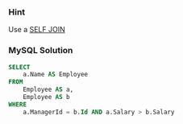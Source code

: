 ### Hint

Use a [SELF JOIN](https://www.w3schools.com/sql/sql_join_self.asp)

### MySQL Solution

```sql
SELECT
    a.Name AS Employee
FROM
    Employee AS a,
    Employee AS b
WHERE
    a.ManagerId = b.Id AND a.Salary > b.Salary
```
